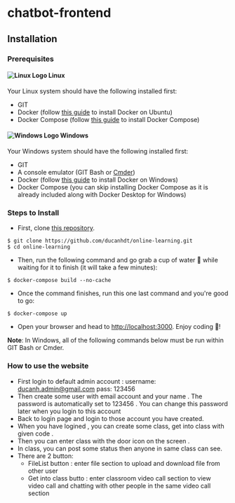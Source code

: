 # chatbot-frontend

## Installation

### Prerequisites

#### ![Linux Logo](https://i.imgur.com/3iHIGaC.png) Linux

Your Linux system should have the following installed first:

- GIT
- Docker (follow [this guide](https://docs.docker.com/install/linux/docker-ce/ubuntu/) to install Docker on Ubuntu)
- Docker Compose (follow [this guide](https://docs.docker.com/compose/install/) to install Docker Compose)

#### ![Windows Logo](https://i.imgur.com/2HfZwb4.png) Windows

Your Windows system should have the following installed first:

- GIT
- A console emulator (GIT Bash or [Cmder](https://github.com/cmderdev/cmder))
- Docker (follow [this guide](https://docs.docker.com/docker-for-windows/install/) to install Docker on Windows)
- Docker Compose (you can skip installing Docker Compose as it is already included along with Docker Desktop for Windows)

### Steps to Install

- First, clone [this repository](https://github.com/ducanhdt/online-learning.git).

```shell
$ git clone https://github.com/ducanhdt/online-learning.git
$ cd online-learning
```
- Then, run the following command and go grab a cup of water 🥤 while waiting for it to finish (it will take a few minutes):

```shell
$ docker-compose build --no-cache
```

- Once the command finishes, run this one last command and you're good to go:

```shell
$ docker-compose up
```

- Open your browser and head to [http://localhost:3000](http://localhost:3000). Enjoy coding 🎉!


**Note**: In Windows, all of the following commands below must be run within GIT Bash or Cmder.
### How to use the website
- First login to default admin account :
username: ducanh.admin@gmail.com
pass: 123456
- Then create some user with email account and your name . The password is automatically set to 123456 . You can change this password later when you login to this account 
- Back to login page and login to those account you have created.
- When you have logined , you can create some class, get into class with given code .
- Then you can enter class with the door icon on the screen .
- In class, you can post some status then anyone in same class can see.
- There are 2 button: 
  + FileList button : enter file section to upload and download file from other user
  + Get into class butto : enter classroom video call section to view video call and chatting with other people in the same video call section
